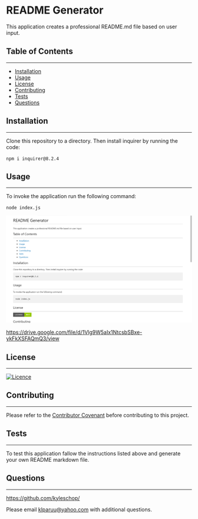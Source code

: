 # README Generator
This application creates a professional README.md file based on user input.

## Table of Contents
---
- [Installation](#installation)
- [Usage](#usage)
- [License](#license)
- [Contributing](#contributing)
- [Tests](#tests)
- [Questions](#questions)

## Installation
---
Clone this repository to a directory. Then install inquirer by running the code:

    npm i inquirer@8.2.4

## Usage
---
To invoke the application run the following command:

    node index.js

![alt text](assets/images/README.png)

https://drive.google.com/file/d/1Vlg9W5aIx1NtcsbSBxe-ykFkXSFAQmQ3/view

## License
---
[![Licence](https://img.shields.io/github/license/Ileriayo/markdown-badges?style=for-the-badge)](./LICENSE)


## Contributing
---
Please refer to the [Contributor Covenant](https://www.contributor-covenant.org/) before contributing to this project.

## Tests
---
To test this application fallow the instructions listed above and generate your own README markdown file.

## Questions
---
https://github.com/kyleschop/

Please email klparuu@yahoo.com with additional questions. 